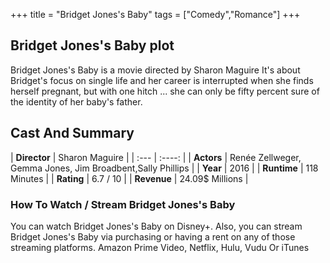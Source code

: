 +++
title = "Bridget Jones's Baby"
tags = ["Comedy","Romance"]
+++
## Bridget Jones's Baby plot
Bridget Jones's Baby is a movie directed by Sharon Maguire It's about Bridget's focus on single life and her career is interrupted when she finds herself pregnant, but with one hitch ... she can only be fifty percent sure of the identity of her baby's father.
## Cast And Summary
| **Director**      | Sharon Maguire |
    | :---        |    :----:   |
    |  **Actors** | Renée Zellweger, Gemma Jones, Jim Broadbent,Sally Phillips |
    | **Year**   | 2016    |
    |  **Runtime** | 118 Minutes |
    |  **Rating** | 6.7 / 10 | 
    |  **Revenue** | 24.09$ Millions |
### How To Watch / Stream Bridget Jones's Baby
You can watch Bridget Jones's Baby on Disney+.
Also, you can stream Bridget Jones's Baby via purchasing or having a rent on any of those streaming platforms.
Amazon Prime Video, Netflix, Hulu, Vudu Or iTunes